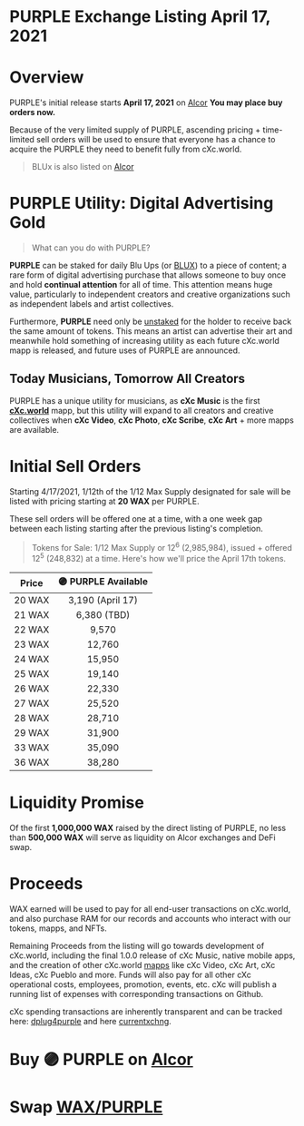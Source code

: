 # PURPLE Exchange Listing April 17, 2021

# Overview
PURPLE's initial release starts **April 17, 2021** on [Alcor](https://wax.alcor.exchange/trade/purple-purplepurple_wax-eosio.token) **You may place buy orders now.**  


Because of the very limited supply of PURPLE, ascending pricing + time-limited sell orders will be used to ensure that everyone has a chance to acquire the PURPLE they need to benefit fully from cXc.world.  


> BLUx is also listed on [Alcor](https://wax.alcor.exchange/trade/blux-bluxbluxblux_wax-eosio.token)

# PURPLE Utility: Digital Advertising Gold
> What can you do with PURPLE?

**PURPLE** can be staked for daily Blu Ups (or [BLUX](https://wax.alcor.exchange/trade/blux-bluxbluxblux_wax-eosio.token)) to a piece of content; a rare form of digital advertising purchase that allows someone to buy once and hold **continual attention** for all of time. This attention means huge value, particularly to independent creators and creative organizations such as independent labels and artist collectives.

Furthermore, **PURPLE** need only be [unstaked](Everstones.md) for the holder to receive back the same amount of tokens. This means an artist can advertise their art and meanwhile hold something of increasing utility as each future cXc.world mapp is released, and future uses of PURPLE are announced.  

## Today Musicians, Tomorrow All Creators
PURPLE has a unique utility for musicians, as **cXc Music** is the first [**cXc.world**](https://cxc.world) mapp, but this utility will expand to all creators and creative collectives when **cXc Video**, **cXc Photo**, **cXc Scribe**, **cXc Art** + more mapps are available.  

# Initial Sell Orders
Starting 4/17/2021, 1/12th of the 1/12 Max Supply designated for sale will be listed with pricing starting at **20 WAX** per PURPLE. 

These sell orders will be offered one at a time, with a one week gap between each listing starting after the previous listing's completion. 

> Tokens for Sale: 1/12 Max Supply or 12<sup>6</sup> (2,985,984), issued + offered 12<sup>5</sup> (248,832) at a time. Here's how we'll price the April 17th tokens.

| Price  | 🟣 PURPLE Available | 
| :----:  | :-------------------: |
|20 WAX | 3,190    (April 17)|
|21 WAX | 6,380   (TBD)|
|22 WAX | 9,570   |
|23 WAX | 12,760   |
|24 WAX | 15,950   |
|25 WAX | 19,140   |
|26 WAX | 22,330   |
|27 WAX | 25,520   |
|28 WAX | 28,710 |
|29 WAX | 31,900   |
|33 WAX | 35,090   |
|36 WAX | 38,280   |


# Liquidity Promise
Of the first **1,000,000 WAX** raised by the direct listing of PURPLE, no less than **500,000 WAX** will serve as liquidity on Alcor exchanges and DeFi swap.


# Proceeds
WAX earned will be used to pay for all end-user transactions on cXc.world, and also purchase RAM for our records and accounts who interact with our tokens, mapps, and NFTs.  

Remaining Proceeds from the listing will go towards development of cXc.world, including the final 1.0.0 release of cXc Music, native mobile apps, and the creation of other cXc.world [mapps](https://docs.google.com/document/d/1YppJ2EYumRI2j0UHYdZh7NJMObMI_NfHgaFRLbjgBtw/preview) like cXc Video, cXc Art, cXc Ideas, cXc Pueblo and more. Funds will also pay for all other cXc operational costs, employees, promotion, events, etc. cXc will publish a running list of expenses with corresponding transactions on Github.


cXc spending transactions are inherently transparent and can be tracked here: [dplug4purple](https://wax.bloks.io/account/dplug4purple) and here [currentxchng](https://wax.bloks.io/account/currentxchng).


# Buy 🟣 PURPLE on [Alcor](https://wax.alcor.exchange/trade/PURPLE-purplepurple_WAX-eosio.token)

# Swap [WAX/PURPLE](https://wax.alcor.exchange/swap?output=PURPLE-purplepurple&input=WAX-eosio.token)
